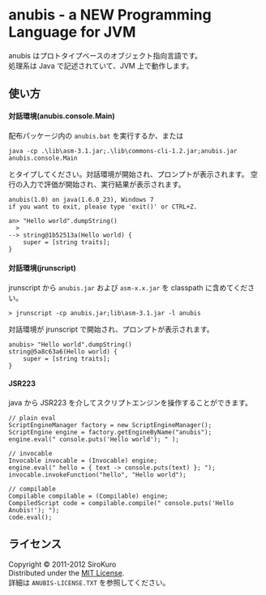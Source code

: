 anubis - a NEW Programming Language for JVM
===========================================
anubis はプロトタイプベースのオブジェクト指向言語です。  
処理系は Java で記述されていて、JVM 上で動作します。  

使い方
------

#### 対話環境(anubis.console.Main)
配布パッケージ内の `anubis.bat` を実行するか、または 

    java -cp .\lib\asm-3.1.jar;.\lib\commons-cli-1.2.jar;anubis.jar anubis.console.Main

とタイプしてください。対話環境が開始され、プロンプトが表示されます。
空行の入力で評価が開始され、実行結果が表示されます。

    anubis(1.0) on java(1.6.0_23), Windows 7
    if you want to exit, please type 'exit()' or CTRL+Z.
    
    an> "Hello world".dumpString()
      > 
    --> string@1b52513a(Hello world) {
        super = [string traits];
    }

#### 対話環境(jrunscript)
jrunscript から `anubis.jar` および `asm-x.x.jar` を classpath に含めてください。

    > jrunscript -cp anubis.jar;lib\asm-3.1.jar -l anubis

対話環境が jrunscript で開始され、プロンプトが表示されます。

    anubis> "Hello world".dumpString()
    string@5a8c63a6(Hello world) {
        super = [string traits];
    }

#### JSR223
java から JSR223 を介してスクリプトエンジンを操作することができます。

    // plain eval
    ScriptEngineManager factory = new ScriptEngineManager();
    ScriptEngine engine = factory.getEngineByName("anubis");
    engine.eval(" console.puts('Hello world'); " );
    
    // invocable
    Invocable invocable = (Invocable) engine;
    engine.eval(" hello = { text -> console.puts(text) }; ");
    invocable.invokeFunction("hello", "Hello world");
    
    // compilable
    Compilable compilable = (Compilable) engine;
    CompiledScript code = compilable.compile(" console.puts('Hello Anubis!'); ");
    code.eval();

ライセンス
----------
Copyright &copy; 2011-2012 SiroKuro  
Distributed under the [MIT License][mit].  
詳細は `ANUBIS-LICENSE.TXT` を参照してください。  

[MIT]: http://www.opensource.org/licenses/mit-license.php
